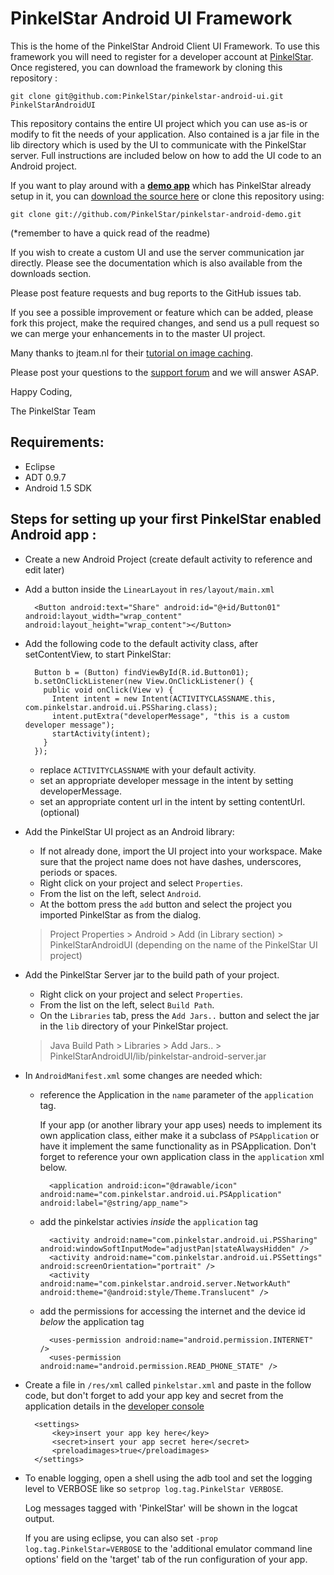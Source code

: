 PinkelStar Android UI Framework
===============================

This is the home of the PinkelStar Android Client UI Framework. To use this framework you will need to register for a developer
account at [PinkelStar](http://www.pinkelstar.com). Once registered, you can download the framework by cloning this repository :

    git clone git@github.com:PinkelStar/pinkelstar-android-ui.git PinkelStarAndroidUI

This repository contains the entire UI project which you can use as-is or modify to fit the needs of your application.
Also contained is a jar file in the lib directory which is used by the UI to communicate with the PinkelStar server.
Full instructions are included below on how to add the UI code to an Android project.

If you want to play around with a [**demo app**](http://github.com/PinkelStar/pinkelstar-android-demo) which has PinkelStar already setup in it, you can [download the source here](http://github.com/PinkelStar/pinkelstar-android-demo/archives/master) or clone this repository using:

    git clone git://github.com/PinkelStar/pinkelstar-android-demo.git

(*remember to have a quick read of the readme)

If you wish to create a custom UI and use the server communication jar directly. Please see the documentation which is also available from the downloads section.

Please post feature requests and bug reports to the GitHub issues tab.

If you see a possible improvement or feature which can be added, please fork this project, make the required changes, and
send us a pull request so we can merge your enhancements in to the master UI project.

Many thanks to jteam.nl for their [tutorial on image caching](http://blog.jteam.nl/2009/09/17/exploring-the-world-of-android-part-2/).

Please post your questions to the [support forum](http://support.pinkelstar.com) and we will answer ASAP.

Happy Coding,

The PinkelStar Team


Requirements:
-------------
* Eclipse
* ADT 0.9.7
* Android 1.5 SDK


Steps for setting up your first PinkelStar enabled Android app :
----------------------------------------------------------------

- Create a new Android Project (create default activity to reference and edit later)

- Add a button inside the `LinearLayout` in `res/layout/main.xml`

        <Button android:text="Share" android:id="@+id/Button01" android:layout_width="wrap_content" android:layout_height="wrap_content"></Button>

- Add the following code to the default activity class, after setContentView, to start PinkelStar:

        Button b = (Button) findViewById(R.id.Button01);
        b.setOnClickListener(new View.OnClickListener() {
          public void onClick(View v) {
            Intent intent = new Intent(ACTIVITYCLASSNAME.this, com.pinkelstar.android.ui.PSSharing.class);
            intent.putExtra("developerMessage", "this is a custom developer message");
            startActivity(intent);
          }
        });

    - replace `ACTIVITYCLASSNAME` with your default activity.
    - set an appropriate developer message in the intent by setting developerMessage.
    - set an appropriate content url in the intent by setting contentUrl. (optional)

- Add the PinkelStar UI project as an Android library:
    - If not already done, import the UI project into your workspace. Make sure that the project name does not have dashes, underscores, periods or spaces.
    - Right click on your project and select `Properties`.
    - From the list on the left, select `Android`.
    - At the bottom press the `add` button and select the project you imported PinkelStar as from the dialog.

    > Project Properties > Android > Add (in Library section) > PinkelStarAndroidUI
    > (depending on the name of the PinkelStar UI project)


- Add the PinkelStar Server jar to the build path of your project.
    - Right click on your project and select `Properties`.
    - From the list on the left, select `Build Path`.
    - On the `Libraries` tab, press the `Add Jars..` button and select the jar in the `lib` directory of your PinkelStar project.

    > Java Build Path > Libraries > Add Jars.. > PinkelStarAndroidUI/lib/pinkelstar-android-server.jar

- In `AndroidManifest.xml` some changes are needed which:

    - reference the Application in the `name` parameter of the `application` tag.

        If your app (or another library your app uses) needs to implement its own application class, either make
        it a subclass of `PSApplication` or have it implement the same functionality
        as in PSApplication. Don't forget to reference your own application class in the `application` xml below.

            <application android:icon="@drawable/icon" android:name="com.pinkelstar.android.ui.PSApplication" android:label="@string/app_name">

    - add the pinkelstar activies *inside* the `application` tag

            <activity android:name="com.pinkelstar.android.ui.PSSharing" android:windowSoftInputMode="adjustPan|stateAlwaysHidden" />
            <activity android:name="com.pinkelstar.android.ui.PSSettings" android:screenOrientation="portrait" />
            <activity android:name="com.pinkelstar.android.server.NetworkAuth" android:theme="@android:style/Theme.Translucent" />

    - add the permissions for accessing the internet and the device id *below* the application tag

            <uses-permission android:name="android.permission.INTERNET" />
            <uses-permission android:name="android.permission.READ_PHONE_STATE" />

- Create a file in `/res/xml` called `pinkelstar.xml` and paste in the follow code, but don't forget to add your app key and secret from the application details in the [developer console](https://www.pinkelstar.com/account)

        <settings>
            <key>insert your app key here</key>
            <secret>insert your app secret here</secret>
            <preloadimages>true</preloadimages>
        </settings>

- To enable logging, open a shell using the adb tool and set the logging level to VERBOSE like so `setprop log.tag.PinkelStar VERBOSE`.

  Log messages tagged with 'PinkelStar' will be shown in the logcat output.

  If you are using eclipse, you can also set `-prop log.tag.PinkelStar=VERBOSE` to the 'additional emulator command line options' field on the 'target' tab of the run configuration of your app.

